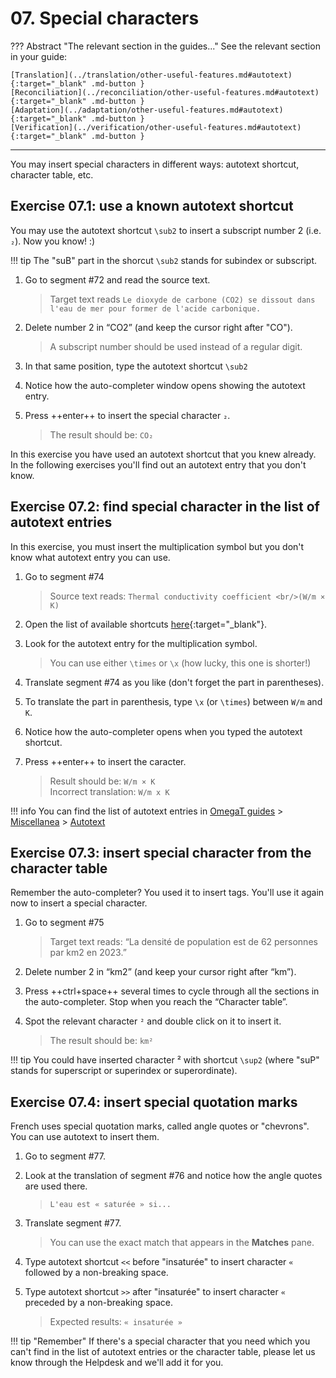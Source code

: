 # 07. Special characters

<!-- prettier-ignore -->
??? Abstract "The relevant section in the guides..."
	See the relevant section in your guide:

    [Translation](../translation/other-useful-features.md#autotext){:target="_blank" .md-button }
    [Reconciliation](../reconciliation/other-useful-features.md#autotext){:target="_blank" .md-button }
    [Adaptation](../adaptation/other-useful-features.md#autotext){:target="_blank" .md-button }
    [Verification](../verification/other-useful-features.md#autotext){:target="_blank" .md-button }

---

You may insert special characters in different ways: autotext shortcut, character table, etc.

## Exercise 07.1: use a known autotext shortcut

You may use the autotext shortcut `\sub2` to insert a subscript number 2 (i.e. `₂`). Now you know! :)

<!-- prettier-ignore -->
!!! tip
	The "suB" part in the shorcut `\sub2` stands for subindex or subscript.

<!-- @todo: add "subindex" and "superindex" to cheatsheet -->

<!-- !!! note inline end "←TODO"
	 @quiz: what do you notice in segment #72 (@todo: complete)
-->

1. Go to segment #72 and read the source text.

   > Target text reads `Le dioxyde de carbone (CO2) se dissout dans l'eau de mer pour former de l'acide carbonique.`

2. Delete number 2 in “CO2” (and keep the cursor right after "CO").

   > A subscript number should be used instead of a regular digit.

3. In that same position, type the autotext shortcut `\sub2`
4. Notice how the auto-completer window opens showing the autotext entry.
5. Press ++enter++ to insert the special character `₂`.

   > The result should be: `CO₂`

In this exercise you have used an autotext shortcut that you knew already. In the following exercises you'll find out an autotext entry that you don't know.

## Exercise 07.2: find special character in the list of autotext entries

In this exercise, you must insert the multiplication symbol but you don't know what autotext entry you can use.

1. Go to segment #74

   > Source text reads: `Thermal conductivity coefficient <br/>(W/m × K)`

2. Open the list of available shortcuts [here](../misc/autotext.md){:target="\_blank"}.
3. Look for the autotext entry for the multiplication symbol.

   > You can use either `\times` or `\x` (how lucky, this one is shorter!)

4. Translate segment #74 as you like (don't forget the part in parentheses).
5. To translate the part in parenthesis, type `\x` (or `\times`) between `W/m` and `K`. <!-- 5. In segment #74, remove the regular “x” in the formula and insert the autotext corresponding to the multiplication symbol, i.e. \times or \x. -->
6. Notice how the auto-completer opens when you typed the autotext shortcut.
7. Press ++enter++ to insert the caracter.

   > Result should be: `W/m × K`  
   > Incorrect translation: `W/m x K`

<!-- prettier-ignore -->
!!! info
	You can find the list of autotext entries in [OmegaT guides](../index.md) > [Miscellanea](../misc/index.md) > [Autotext](../misc/autotext.md)

## Exercise 07.3: insert special character from the character table

Remember the auto-completer? You used it to insert tags. You'll use it again now to insert a special character.

1. Go to segment #75

   > Target text reads: “La densité de population est de 62 personnes par km2 en 2023.”

2. Delete number 2 in “km2” (and keep your cursor right after “km”).
3. Press ++ctrl+space++ several times to cycle through all the sections in the auto-completer. Stop when you reach the “Character table”.
4. Spot the relevant character `²` and double click on it to insert it.

   > The result should be: `km²`

<!-- prettier-ignore -->
!!! tip
	You could have inserted character ² with shortcut `\sup2` (where "suP" stands for superscript or superindex or superordinate).

<!-- @todo: add to the guides: if you find the character table handy but it does not contain ghe charcter you need to insert, you can let us know through the Helpdesk and we'll add it there for you -->

<!-- @todo 77 << >> L'eau est « saturée » si la quantité maximale d'un soluté y est dissoute. Water is ‘undersaturated’ if it contains less than the maximum amount of dissolved solute. -->

## Exercise 07.4: insert special quotation marks

French uses special quotation marks, called angle quotes or "chevrons". You can use autotext to insert them.

1. Go to segment #77.
2. Look at the translation of segment #76 and notice how the angle quotes are used there.

   > `L'eau est « saturée » si...`

3. Translate segment #77.

   > You can use the exact match that appears in the **Matches** pane.

4. Type autotext shortcut `<<` before "insaturée" to insert character `«` followed by a non-breaking space.

5. Type autotext shortcut `>>` after "insaturée" to insert character `«` preceded by a non-breaking space.

   > Expected results: `« insaturée »`

<!-- @todo ADD THIS TO THE GUIDES -->

<!-- prettier-ignore -->
!!! tip "Remember"
	If there's a special character that you need which you can't find in the list of autotext entries or the character table, please let us know through the Helpdesk and we'll add it for you.
